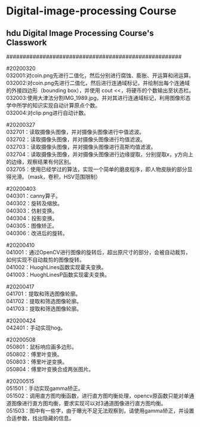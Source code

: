 # Digital-image-processing Course                   #
## hdu Digital Image Processing Course's Classwork ##
#####################################################

#20200320<br>
032001:对coin.png先进行二值化，然后分别进行腐蚀、膨胀、开运算和闭运算。<br>
032002:对coin.png先进行二值化，然后进行连通域标记，并绘制出每个连通域的外接四边形（bounding box），并使用 cout <<，将硬币的个数输出至状态栏。<br>
032003:使用大津法分割IMG_1989.jpg，并对其进行连通域标记，利用图像形态学中所学的知识实现自动计算原点个数。<br>
032004:对clip.png进行自动计数。<br>

#20200327<br>
032701：读取摄像头图像，并对摄像头图像进行中值滤波。<br>
032702：读取摄像头图像，并对摄像头图像进行均值滤波。<br>
032703：读取摄像头图像，并对摄像头图像进行高斯均值滤波。<br>
032704：读取摄像头图像，并对摄像头图像进行边缘提取，分别提取x，y方向上的边缘，观察结果有何区别。<br>
032705：使用已经学过的算法，实现一个简单的磨皮程序，即人物皮肤的部分显得光滑。（mask，卷积，HSV范围限制）<br>

#20200403<br>
040301：canny算子。<br>
040302：旋转及缩放。<br>
040303：仿射变换。<br>
040304：投影变换。<br>
040305：图像矫正。<br>
040306：改进后的旋转。<br>

#20200410<br>
041001：通过OpenCV进行图像的旋转后，超出原尺寸的部分，会被自动裁剪，如何实现不自动裁剪的图像旋转。<br>
041002：HuoghLines函数实现霍夫变换。<br>
041003：HuoghLinesP函数实现霍夫变换。<br>

#20200417<br>
041701：提取和筛选图像轮廓。<br>
041702：提取和筛选图像轮廓。<br>
041703：提取和筛选图像轮廓。<br>

#20200424<br>
042401：手动实现hog。<br>

#20200508<br>
050801：鼠标响应画多边形。<br>
050802：傅里叶变换。<br>
050803：傅里叶逆变换。<br>
050804：傅里叶变换合成两张图片。<br>

#20200515<br>
051501：手动实现gamma矫正。<br>
051502：调用直方图均衡函数，进行直方图均衡处理，opencv原函数只能对单通道图像进行直方图均衡，要求实现可以对3通道图像进行直方图均衡。<br>
051503：图中有一些字，由于曝光不足无法观察到，请使用gamma矫正，并设置合适参数，找出隐藏的信息。<br>
